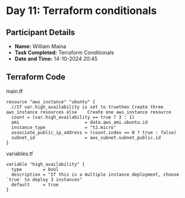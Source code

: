 # Day 11: Terraform conditionals

## Participant Details

- **Name:** William Maina
- **Task Completed:** Terraform Conditionals
- **Date and Time:** 14-10-2024 20:45

## Terraform Code 
main.tf
```hcl
resource "aws_instance" "ubuntu" {
  //If var.high_availability is set to truethen Create three aws_instance resources	else	Create one aws_instance resource
  count = (var.high_availability == true ? 3 : 1)
  ami                         = data.aws_ami.ubuntu.id
  instance_type               = "t2.micro"
  associate_public_ip_address = (count.index == 0 ? true : false)
  subnet_id                   = aws_subnet.subnet_public.id
}
```

variables.tf
```hcl
variable "high_availability" {
  type        = bool
  description = "If this is a multiple instance deployment, choose `true` to deploy 3 instances"
  default     = true
}

```
